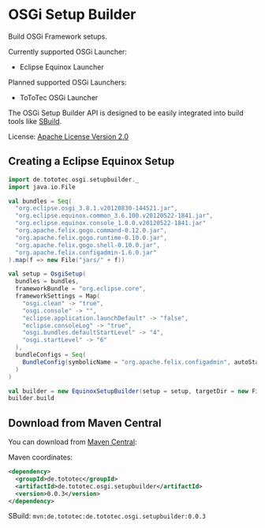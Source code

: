 OSGi Setup Builder
==================

Build OSGi Framework setups. 

Currently supported OSGi Launcher:
* Eclipse Equinox Launcher

Planned supported OSGi Launchers:
* ToToTec OSGi Launcher

The OSGi Setup Builder API is designed to be easily integrated into build tools like [SBuild](http://sbuild.tototec.de).

License: [Apache License Version 2.0](http://www.apache.org/licenses/LICENSE-2.0.html)

Creating a Eclipse Equinox Setup
--------------------------------

```scala
import de.tototec.osgi.setupbuilder._
import java.io.File

val bundles = Seq(
  "org.eclipse.osgi_3.8.1.v20120830-144521.jar",
  "org.eclipse.equinox.common_3.6.100.v20120522-1841.jar",
  "org.eclipse.equinox.console_1.0.0.v20120522-1841.jar"
  "org.apache.felix.gogo.command-0.12.0.jar",
  "org.apache.felix.gogo.runtime-0.10.0.jar",
  "org.apache.felix.gogo.shell-0.10.0.jar",
  "org.apache.felix.configadmin-1.6.0.jar"
).map(f => new File("jars/" + f))

val setup = OsgiSetup(
  bundles = bundles, 
  frameworkBundle = "org.eclipse.core",
  frameworkSettings = Map(
    "osgi.clean" -> "true",
    "osgi.console" -> "",
    "eclipse.application.launchDefault" -> "false",
    "eclipse.consoleLog" -> "true",
    "osgi.bundles.defaultStartLevel" -> "4",
    "osgi.startLevel" -> "6"
  ),
  bundleConfigs = Seq(
    BundleConfig(symbolicName = "org.apache.felix.configadmin", autoStart = true)
  )
)

val builder = new EquinoxSetupBuilder(setup = setup, targetDir = new File("target/equinox"))
builder.build
```

Download from Maven Central
---------------------------

You can download from [Maven Central](http://central.maven.org/maven2/de/tototec/de.tototec.osgi.setupbuilder/):

Maven coordinates:
```xml
<dependency>
  <groupId>de.tototec</groupId>
  <artifactId>de.tototec.osgi.setupbuilder</artifactId>
  <version>0.0.3</version>
</dependency>
```

SBuild: <code>mvn:de.tototec:de.tototec.osgi.setupbuilder:0.0.3</code>
